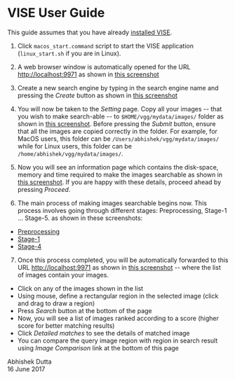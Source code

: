 # VISE User Guide

This guide assumes that you have already [installed VISE](INSTALL.md). 

 1. Click `macos_start.command` script to start the VISE application (`linux_start.sh` if you are in Linux).

 2. A web browser window is automatically opened for the URL [http://localhost:9971](http://localhost:9971) as shown in [this screenshot](docs/help/vise/img/vise_home.png)

 3. Create a new search engine by typing in the search engine name and pressing the *Create* button as shown in [this screenshot](docs/help/vise/img/vise_training_create_search_engine.png)

 4. You will now be taken to the *Setting* page. Copy all your images -- that you wish to make search-able -- to `$HOME/vgg/mydata/images/` folder as shown in [this screenshot](docs/help/vise/img/vise_training_setting.png). Before pressing the *Submit* button, ensure that all the images are copied correctly in the folder. For example, for MacOS users, this folder can be `/Users/abhishek/vgg/mydata/images/` while for Linux users, this folder can be `/home/abhishek/vgg/mydata/images/`.

 5. Now you will see an information page which contains the disk-space, memory and time required to make the images searchable as shown in [this screenshot](docs/help/vise/img/vise_training_info.png). If you are happy with these details, proceed ahead by pressing *Proceed*.

 6. The main process of making images searchable begins now. This process involves going through different stages: Preprocessing, Stage-1 ... Stage-5. as shown in these screenshots:
   * [Preprocessing](docs/help/vise/img/vise_training_preprocess.png)
   * [Stage-1](docs/help/vise/img/vise_training_stage1.png)
   * [Stage-4](docs/help/vise/img/vise_training_stage4.png)

 7. Once this process completed, you will be automatically forwarded to this URL [http://localhost:9971](http://localhost:9971) as shown in [this screenshot](docs/help/vise/img/vise_load_ox5k.png) -- where the list of images contain your images.
   * Click on any of the images shown in the list
   * Using mouse, define a rectangular region in the selected image (click and drag to draw a region)
   * Press *Search* button at the bottom of the page
   * Now, you will see a list of images ranked according to a score (higher score for better matching results)
   * Click *Detailed matches* to see the details of matched image
   * You can compare the query image region with region in search result using *Image Comparison* link at the bottom of this page

   
Abhishek Dutta  
16 June 2017
